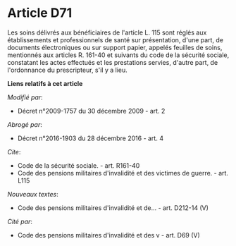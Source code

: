 # Article D71

Les soins délivrés aux bénéficiaires de l'article L. 115 sont réglés aux établissements et professionnels de santé sur
présentation, d'une part, de documents électroniques ou sur support papier, appelés feuilles de soins, mentionnés aux
articles R. 161-40 et suivants du code de la sécurité sociale, constatant les actes effectués et les prestations servies,
d'autre part, de l'ordonnance du prescripteur, s'il y a lieu.

**Liens relatifs à cet article**

_Modifié par_:

  - Décret n°2009-1757 du 30 décembre 2009 - art. 2

_Abrogé par_:

  - Décret n°2016-1903 du 28 décembre 2016 - art. 4

_Cite_:

  - Code de la sécurité sociale. - art. R161-40
  - Code des pensions militaires d'invalidité et des victimes de guerre. - art. L115

_Nouveaux textes_:

  - Code des pensions militaires d'invalidité et de... - art. D212-14 (V)

_Cité par_:

  - Code des pensions militaires d'invalidité et des v - art. D69 (V)
